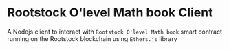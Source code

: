 # Rootstock O'level Math book Client

A Nodejs client to interact with `Rootstock O'level Math book` smart contract running on the Rootstock blockchain using `Ethers.js` library
